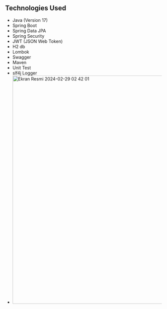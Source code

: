 ## Technologies Used
- Java (Version 17)
- Spring Boot
- Spring Data JPA
- Spring Security
- JWT (JSON Web Token)
- H2 db
- Lombok
- Swagger
- Maven
- Unit Test
- slf4j Logger
- <img width="735" alt="Ekran Resmi 2024-02-29 02 42 01" src="https://github.com/onrsir/farmSimulation/assets/115572997/d9881685-4139-4c85-a29f-b0cdf62f904e">

